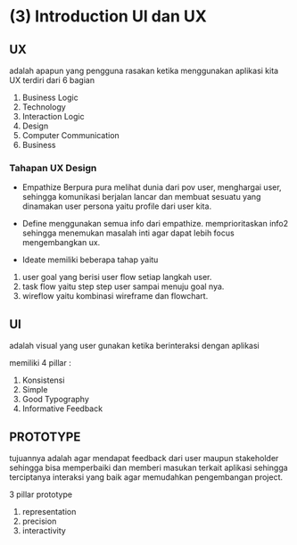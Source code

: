 # (3) Introduction UI dan UX

## UX

adalah apapun yang pengguna rasakan ketika menggunakan aplikasi kita UX terdiri dari 6 bagian

1. Business Logic
2. Technology
3. Interaction Logic
4. Design
5. Computer Communication
6. Business

### Tahapan UX Design

- Empathize
  Berpura pura melihat dunia dari pov user, menghargai user, sehingga komunikasi berjalan lancar dan membuat sesuatu yang dinamakan user persona yaitu profile dari user kita.

- Define menggunakan semua info dari empathize. memprioritaskan info2 sehingga menemukan masalah inti agar dapat lebih focus mengembangkan ux.

- Ideate
  memiliki beberapa tahap yaitu

1. user goal
   yang berisi user flow setiap langkah user.
2. task flow
   yaitu step step user sampai menuju goal nya.
3. wireflow
   yaitu kombinasi wireframe dan flowchart.

## UI

adalah visual yang user gunakan ketika berinteraksi dengan aplikasi

memiliki 4 pillar :

1. Konsistensi
2. Simple
3. Good Typography
4. Informative Feedback

## PROTOTYPE

tujuannya adalah agar mendapat feedback dari user maupun stakeholder sehingga bisa memperbaiki dan memberi masukan terkait aplikasi sehingga terciptanya interaksi yang baik agar memudahkan pengembangan project.

3 pillar prototype

1. representation
2. precision
3. interactivity
